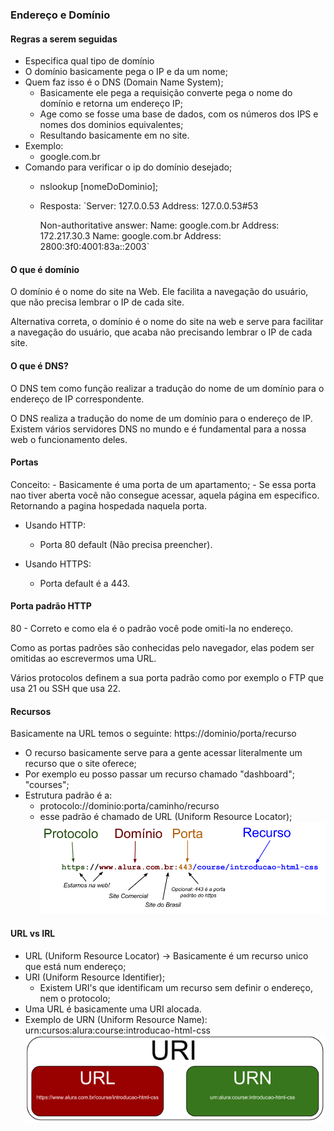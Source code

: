 ### Endereço e Domínio


#### Regras a serem seguidas


- Especifica qual tipo de domínio
- O domínio basicamente pega o IP e da um nome;
- Quem faz isso é o DNS (Domain Name System);
    - Basicamente ele pega a requisição converte pega o nome do domínio e retorna um endereço IP;
    - Age como se fosse uma base de dados, com os números dos IPS e nomes dos dominios equivalentes;
    - Resultando basicamente em no site.
- Exemplo: 
    - google.com.br
- Comando para verificar o ip do domínio desejado;
    - nslookup [nomeDoDominio];
    - Resposta: 
        `Server:		127.0.0.53
        Address:	127.0.0.53#53

        Non-authoritative answer:
        Name:	google.com.br
        Address: 172.217.30.3
        Name:	google.com.br
        Address: 2800:3f0:4001:83a::2003`

#### O que é domínio

O domínio é o nome do site na Web. Ele facilita a navegação do usuário, que não precisa lembrar o IP de cada site.


Alternativa correta, o domínio é o nome do site na web e serve para facilitar a navegação do usuário, que acaba não precisando lembrar o IP de cada site.

#### O que é DNS?

O DNS tem como função realizar a tradução do nome de um domínio para o endereço de IP correspondente.


O DNS realiza a tradução do nome de um domínio para o endereço de IP. Existem vários servidores DNS no mundo e é fundamental para a nossa web o funcionamento deles.

#### Portas

Conceito:
    - Basicamente é  uma porta de um apartamento;
    - Se essa porta nao tiver aberta você não consegue acessar, aquela página em especifico. Retornando a pagina hospedada naquela porta.

- Usando HTTP:
    - Porta 80 default (Não precisa preencher).

- Usando HTTPS: 
    - Porta default é a 443.

#### Porta padrão HTTP

80 - Correto e como ela é o padrão você pode omiti-la no endereço.

Como as portas padrões são conhecidas pelo navegador, elas podem ser omitidas ao escrevermos uma URL.

Vários protocolos definem a sua porta padrão como por exemplo o FTP que usa 21 ou SSH que usa 22.

#### Recursos

Basicamente na URL temos o seguinte: https://dominio/porta/recurso
- O recurso basicamente serve para a gente acessar literalmente um recurso que o site oferece;
- Por exemplo eu posso passar um recurso chamado "dashboard"; "courses";
- Estrutura padrão é a:
    - protocolo://dominio:porta/caminho/recurso
    - esse padrão é chamado de URL (Uniform Resource Locator);
     ![alt text](image-3.png)


#### URL vs IRL

- URL (Uniform Resource Locator) -> Basicamente é um recurso unico que está num endereço;
- URI (Uniform Resource Identifier);
    - Existem URI's que identificam um recurso sem definir o endereço, nem o protocolo;
- Uma URL é basicamente uma URI alocada.
- Exemplo de URN (Uniform Resource Name): urn:cursos:alura:course:introducao-html-css
![alt text](image-4.png)